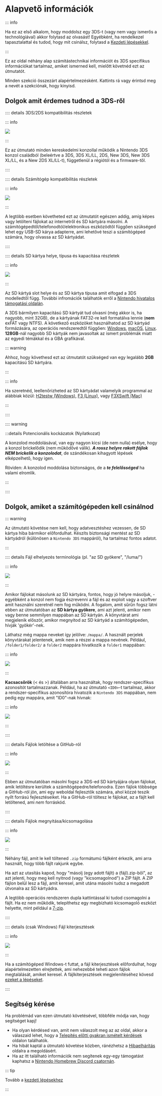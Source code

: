 # Alapvető információk

::: info

Ha ez az első alkalom, hogy moddolsz egy 3DS-t (vagy nem vagy ismerős a technológiával) akkor folytasd az olvasást! Egyébként, ha rendelkezel tapasztalattal és tudod, hogy mit csinálsz, folytasd a [Kezdeti lépésekkel](get-started).

:::

Ez az oldal néhány alap számitástechnikai információt és 3DS specifikus információkat tartalmaz, amiket ismerned kell, mielőtt követnéd ezt az útmutatót.

Minden szekció összezárt alapértelmezésként. Kattints rá vagy érintsd meg a nevét a szekciónak, hogy kinyisd.

## Dolgok amit érdemes tudnod a 3DS-ről

:::: details 3DS/2DS kompatibilitás részletek

::: info

![](/images/screenshots/onboarding/compatible.png)

:::

Ez az útmutató minden kereskedelmi konzollal működik a Nintendo 3DS konzol családból (beleértve a 3DS, 3DS XL/LL, 2DS, New 3DS, New 3DS XL/LL, és a New 2DS XL/LL-t), függetlenül a régiótól és a firmware-től.

::::

:::: details Számítógép kompatibilitás részletek

::: info

![](/images/screenshots/onboarding/os.jpg)

:::

A legtöbb esetben követheted ezt az útmutatót egészen addig, amíg képes vagy letölteni fájlokat az internetről és SD kártyára másolni. A számitógépedtől/telefonodtól/elektronikus eszközödtől függően szükséged lehet egy USB-SD kárya adapterre, ami lehetővé teszi a számítógéped számára, hogy olvassa az SD kártyádat.

::::

:::: details SD kártya helye, típusa és kapacitása részletek

::: info

![](/images/screenshots/onboarding/sdcard.jpg)

:::

Az SD kártyá slot helye és az SD kártya típusa amit elfogad a 3DS modelledtől függ. További infromációk találhatók erről a [Nintendo hivatalos támogatási oldalán](https://en-americas-support.nintendo.com/app/answers/detail/a_id/271/~/how-to-insert-an-sd-card-or-microsd-card).

A 3DS bármilyen kapacitású SD kártyát tud olvasni (még akkor is, ha nagyobb, mint 32GB), de a kártyának FAT32-re kell formatálva lennie (**nem** exFAT vagy NTFS). A következő eszközöket használhatod az SD kártyád formázására, az operációs rendszeredtől függően: [Windows](formatting-sd-\(windows\)), [macOS](formatting-sd-\(mac\)), [Linux](formatting-sd-\(linux\)). **128GB**-nál nagyobb SD kártyák nem javasoltak az ismert problémák miatt az egyedi témákkal és a GBA grafikával.

::: warning

Ahhoz, hogy követhesd ezt az útmutatót szükséged van egy legalább **2GB** kapacitású SD kártyára.

:::

::: info

Ha szeretnéd, leellenőrizheted az SD kártyádat valamelyik programmal az alábbiak közül: [H2testw (Windows)](h2testw-\(windows\)), [F3 (Linux)](f3-\(linux\)), vagy [F3XSwift (Mac)](f3xswift-\(mac\))

:::

::::

:::: warning

:::details Potencionális kockázatok (Nyilatkozat)

A konzolod moddolásával, van egy nagyon kicsi (de nem nulla) esélye, hogy a konzol brickelődik (nem működővé válik). _**A rossz helyre rakott fájlok NEM brickelik a konzolodat**_, de szándékosan kihagyott lépések elképzelhető, hogy igen.

Röviden: A konzolod moddolása biztonságos, de a _**te felelősséged**_ ha valami elromlik.

:::

::::

## Dolgok, amiket a számítógépeden kell csinálnod

::: warning

Az útmutató követése nem kell, hogy adatvesztéshez vezessen, de SD kártya hiba bármikor előfordulhat. Készíts biztonsági mentést az SD kártyádról (különösen a `Nintendo 3DS` mappáról), ha tartalmaz fontos adatot.

:::

:::: details Fájl elhelyezés terminológia (pl. "az SD gyökere", "/luma/")

::: info

![](/images/screenshots/onboarding/sdroot.png)

:::

Amikor fájlokat másolunk az SD kártyára, fontos, hogy jó helyre másoljuk, - egyébként a konzol nem fogja észrevenni a fájl és az exploit vagy a szoftver amit használni szeretnél nem fog működni. A fogalom, amit sűrűn fogsz látni ebben az útmutatóban az **SD kártya gyökere**, ami azt jelenti, amikor nem vagy benne semmilyen mappában az SD kártyán. A könyvtárat ami megjelenik először, amikor megnyitod az SD kártyád a számítógépeden, hívják 'gyökér'-nek.

Láthatsz még mappa neveket így jelölve: `/mappa/`. A használt perjelek könyvtárakat jelentenek, amik nem a részei a mappa nevének. Például, `/folder1/folder2/` a `folder2` mappára hivatkozik a `folder1` mappában:

::: info

![](/images/screenshots/onboarding/folders.png)

:::

**Kacsacsőrök** (\< és \>) általában arra használtak, hogy rendszer-specifikus azonosítót tartalmazzanak. Például, ha az útmutató `<ID0>`-t tartalmaz, akkor a rendszer-specifikus azonosítóra hivatozik a `Nintendo 3DS` mappában, nem pedig egy mappára, amit "ID0"-nak hívnak:

::: info

![](/images/screenshots/onboarding/anglebrackets.png)

:::

::::

:::: details Fájlok letöltése a GitHub-ról

::: info

![](/images/screenshots/onboarding/github.png)

:::

Ebben az útmutatóban másolni fogsz a 3DS-ed SD kártyájára olyan fájlokat, amik letöltésre kerültek a számítógépedre/telefonodra. Ezen fájlok többsége a GitHub-ról jön, ami egy weboldal fejlesztők számára, ahol közzé teszik nyílt forrású fejlesztéseiket. Ha a GitHub-ról töltesz le fájlokat, az a fájlt kell letöltened, ami _nem_ forráskód.

::::

:::: details Fájlok megnyitása/kicsomagolása

::: info

![](/images/screenshots/onboarding/zipfiles.png)

:::

Néhány fájl, amit le kell töltened `.zip` formátumú fájlként érkezik, ami arra használt, hogy több fájlt rakjunk egybe.

Ha azt az utasítás kapod, hogy "másolj (egy adott fájlt) a (fájl).zip-ből", az azt jelenti, hogy meg kell nyitnod (vagy "kicsomagolnod") a ZIP fájlt. A ZIP fájlon belül lesz a fájl, amit keresel, amit utána másolni tudsz a megadott útvonalra az SD kártyádra.

A legtöbb operációs rendszeren dupla kattintással ki tudod csomagolni a fájlt. Ha ez nem működik, telepíthetsz egy megbízható kicsomagoló eszközt helyette, mint például a [7-zip](https://7-zip.org/).

::::

:::: details (csak Windows) Fájl kiterjesztések

::: info

![](/images/screenshots/onboarding/fileext.png)

:::

Ha a számítógéped Windows-t futtat, a fájl kiterjesztések előfordulhat, hogy alapértelmezetten elrejtettek, ami nehezebbé teheti azon fájlok megtalálását, amiket keresel. A fájlkiterjesztések megjelenítéséhez kövesd [ezeket a lépéseket](file-extensions-\(windows\)).

::::

## Segítség kérése

Ha problémád van ezen útmutató követésével, többféle módja van, hogy segítséget kapj!

- Ha olyan kérdésed van, amit nem válaszolt meg az az oldal, akkor a válaszaid lehet, hogy a [Telepítés előtti gyakran ismételt kérdések](faq#pre-installation-faq) oldalon találhatók.
- Ha hibát kaptál a útmutató követése közben, ránézhetsz a [Hibaelhárítás](troubleshooting) oldalra a megoldásért.
- Ha az itt található információk nem segítenek egy-egy támogatást kaphatsz a [Nintendo Homebrew Discord csatornán](https://discord.gg/MWxPgEp).

::: tip

Tovább a [kezdeti lépésekhez](get-started)

:::
